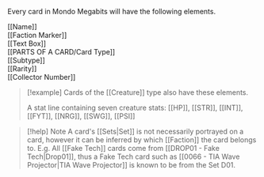 Every card in Mondo Megabits will have the following elements. 

[[Name]]  
[[Faction Marker]]  
[[Text Box]]  
[[PARTS OF A CARD/Card Type]]  
[[Subtype]]  
[[Rarity]]  
[[Collector Number]]  


> [!example] Cards of the [[Creature]] type also have these elements.
> 
> A stat line containing seven creature stats: [[HP]], [[STR]], [[INT]], [[FYT]], [[NRG]], [[SWG]], [[PSI]]


> [!help] Note
> A card's [[Sets|Set]] is not necessarily portrayed on a card, however it can be inferred by which [[Faction]] the card belongs to. E.g. All [[Fake Tech]] cards come from [[DROP01 - Fake Tech|Drop01]], thus a Fake Tech card such as [[0066 - TIA Wave Projector|TIA Wave Projector]] is known to be from the Set D01. 
